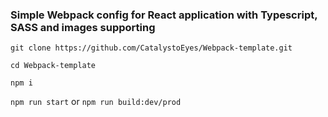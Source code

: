### Simple Webpack config for React application with Typescript, SASS and images supporting

```git clone https://github.com/CatalystoEyes/Webpack-template.git```

```cd Webpack-template```

```npm i```

```npm run start``` or ```npm run build:dev/prod```
